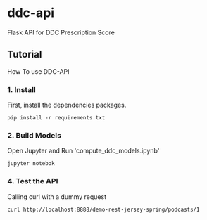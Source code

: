 ddc-api
==========

Flask API for DDC Prescription Score

Tutorial
------------

How To use DDC-API

### 1. Install

First, install the dependencies packages.
```
pip install -r requirements.txt
```

### 2. Build Models

Open Jupyter and Run 'compute_ddc_models.ipynb'
```
jupyter notebok
```

### 4. Test the API

Calling curl with a dummy request
```
curl http://localhost:8888/demo-rest-jersey-spring/podcasts/1
```
